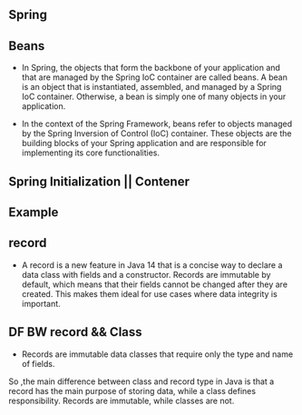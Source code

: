 ## Spring



## Beans

- In Spring, the objects that form the backbone of your application and that are managed by the Spring IoC container are called beans. A bean is an object that is instantiated, assembled, and managed by a Spring IoC container. Otherwise, a bean is simply one of many objects in your application.

- In the context of the Spring Framework, beans refer to objects managed by the Spring Inversion of Control (IoC) container. These objects are the building blocks of your Spring application and are responsible for implementing its core functionalities.

## Spring Initialization || Contener

## Example 

## record

- A record is a new feature in Java 14 that is a concise way to declare a data class with fields and a constructor. Records are immutable by default, which means that their fields cannot be changed after they are created. This makes them ideal for use cases where data integrity is important.

## DF BW record && Class 

- Records are immutable data classes that require only the type and name of fields.

So ,the main difference between class and record type in Java is that a record has the main purpose of storing data, while a class defines responsibility. Records are immutable, while classes are not.
 



